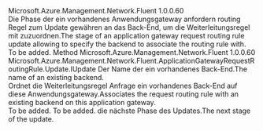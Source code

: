 <Type Name="IWithBackend" FullName="Microsoft.Azure.Management.Network.Fluent.ApplicationGatewayRequestRoutingRule.Update.IWithBackend">
  <TypeSignature Language="C#" Value="public interface IWithBackend" />
  <TypeSignature Language="ILAsm" Value=".class public interface auto ansi abstract IWithBackend" />
  <TypeSignature Language="DocId" Value="T:Microsoft.Azure.Management.Network.Fluent.ApplicationGatewayRequestRoutingRule.Update.IWithBackend" />
  <TypeSignature Language="VB.NET" Value="Public Interface IWithBackend" />
  <TypeSignature Language="F#" Value="type IWithBackend = interface" />
  <AssemblyInfo>
    <AssemblyName>Microsoft.Azure.Management.Network.Fluent</AssemblyName>
    <AssemblyVersion>1.0.0.60</AssemblyVersion>
  </AssemblyInfo>
  <Interfaces />
  <Docs>
    <summary>
            <span data-ttu-id="e3e67-101">Die Phase der ein vorhandenes Anwendungsgateway anfordern routing Regel zum Update gewähren an das Back-End, um die Weiterleitungsregel mit zuzuordnen.</span><span class="sxs-lookup"><span data-stu-id="e3e67-101">The stage of an application gateway request routing rule update allowing to specify the backend to associate the routing rule with.</span></span>
            </summary>
    <remarks>To be added.</remarks>
  </Docs>
  <Members>
    <Member MemberName="ToBackend">
      <MemberSignature Language="C#" Value="public Microsoft.Azure.Management.Network.Fluent.ApplicationGatewayRequestRoutingRule.Update.IUpdate ToBackend (string name);" />
      <MemberSignature Language="ILAsm" Value=".method public hidebysig newslot virtual instance class Microsoft.Azure.Management.Network.Fluent.ApplicationGatewayRequestRoutingRule.Update.IUpdate ToBackend(string name) cil managed" />
      <MemberSignature Language="DocId" Value="M:Microsoft.Azure.Management.Network.Fluent.ApplicationGatewayRequestRoutingRule.Update.IWithBackend.ToBackend(System.String)" />
      <MemberSignature Language="VB.NET" Value="Public Function ToBackend (name As String) As IUpdate" />
      <MemberSignature Language="F#" Value="abstract member ToBackend : string -&gt; Microsoft.Azure.Management.Network.Fluent.ApplicationGatewayRequestRoutingRule.Update.IUpdate" Usage="iWithBackend.ToBackend name" />
      <MemberType>Method</MemberType>
      <AssemblyInfo>
        <AssemblyName>Microsoft.Azure.Management.Network.Fluent</AssemblyName>
        <AssemblyVersion>1.0.0.60</AssemblyVersion>
      </AssemblyInfo>
      <ReturnValue>
        <ReturnType>Microsoft.Azure.Management.Network.Fluent.ApplicationGatewayRequestRoutingRule.Update.IUpdate</ReturnType>
      </ReturnValue>
      <Parameters>
        <Parameter Name="name" Type="System.String" />
      </Parameters>
      <Docs>
        <param name="name"><span data-ttu-id="e3e67-102">Der Name der ein vorhandenes Back-End.</span><span class="sxs-lookup"><span data-stu-id="e3e67-102">The name of an existing backend.</span></span></param>
        <summary>
            <span data-ttu-id="e3e67-103">Ordnet die Weiterleitungsregel Anfrage ein vorhandenes Back-End auf diese Anwendungsgateway.</span><span class="sxs-lookup"><span data-stu-id="e3e67-103">Associates the request routing rule with an existing backend on this application gateway.</span></span>
            </summary>
        <returns>To be added.</returns>
        <remarks>To be added.</remarks>
        <return><span data-ttu-id="e3e67-104">die nächste Phase des Updates.</span><span class="sxs-lookup"><span data-stu-id="e3e67-104">The next stage of the update.</span></span></return>
      </Docs>
    </Member>
  </Members>
</Type>
